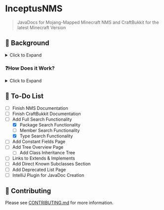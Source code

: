 # InceptusNMS
> JavaDocs for Mojang-Mapped Minecraft NMS and CraftBukkit for the latest Minecraft Version

## 📕 Background
<details>
    <summary>Click to Expand</summary>

The goal of this project is to attempt to emulate a JDK 17 JavaDocs-style Browser for the Mojang-Mapped NMS Mappings and CraftBukkit Server, in order to make NMS and CraftBukkit Development easier and more accessible.
</details>

### ❓How Does it Work?

<details>
    <summary>Click to Expand</summary>

We use a custom parser to parse JSON files stored in our `docs` folder to emulate a JavaDocs browser. Developed in Kotlin and Java, the parser is able to parse the JSON files and generate a JavaDocs-style browser for the NMS and CraftBukkit Server.
</details>

## 📒 To-Do List

- [ ] Finish NMS Documentation
- [ ] Finish CraftBukkit Documentation
- [ ] Add Full Search Functionality
  - [x] Package Search Functionality
  - [ ] Member Search Functionality
  - [x] Type Search Functionality
- [ ] Add Constant Fields Page
- [ ] Add Tree Overview Page
  - [ ] Add Class Inheritance Tree
- [ ] Links to Extends & Implements
- [ ] Add Direct Known Subclasses Section
- [ ] Add Deprecated List Page
- [ ] IntelliJ Plugin for JavaDoc Creation

## 📝 Contributing

Please see [CONTRIBUTING.md](CONTRIBUTING.md) for more information.